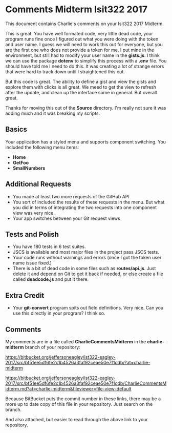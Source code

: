 # Comments Midterm Isit322 2017

This document contains Charlie's comments on your Isit322 2017 Midterm.

This is great. You have well formated code, very little dead code, your program runs fine once I figured out what you were doing with the token and user name. I guess we will need to work this out for everyone, but you are the first one who does not provide a token for me. I put mine in the environment, but still had to modify your user name in the **gists.js**. I think we can use the package **dotenv** to simplify this process with a **.env** file. You should have told me I need to do this. It was creating a lot of strange errors that were hard to track down until I straightened this out.

But this code is great. The ability to define a gist and view the gists and explore them with clicks is all great. We meed to get the view to refresh after the update, and clean up the interface some in general. But overall great.

Thanks for moving this out of the **Source** directory. I'm really not sure it was adding much and it was breaking my scripts.

## Basics

Your application has a styled menu and supports component switching. You included the following menu items:

- **Home**
- **GetFoo**
- **SmallNumbers**

## Additional Requests

- You made at least two more requests of the GitHub API
- You sort of included the results of these requests in the menu. But what you did in terms of integrating the two requests into one component view was very nice.
- Your app switches between your Git request views

## Tests and Polish

- You have 180 tests in 6 test suites.
- JSCS is available and most major files in the project pass JSCS tests.
- Your code runs without warnings and errors (once I got the token user name issue fixed.)
- There is a bit of dead code in some files such as **routes/api.js**. Just delete it and depend on Git to get it back if needed, or else create a file called **deadcode.js** and put it there.

## Extra Credit

- Your **git-convert** program spits out field definitions. Very nice. Can you use this directly in your program? I think so.

## Comments

My comments are in a file called **CharlieCommentsMidterm** in the **charlie-midterm** branch of your repository:

https://bitbucket.org/jeffersoneagley/ist322-eagley-2017/src/bf51ee5df6fe2c1b4526a3faf92ceae50e7f1cdb/?at=charlie-midterm

https://bitbucket.org/jeffersoneagley/ist322-eagley-2017/src/bf51ee5df6fe2c1b4526a3faf92ceae50e7f1cdb/CharlieCommentsMidterm.md?at=charlie-midterm&fileviewer=file-view-default

Because BitBucket puts the commit number in these links, there may be a more up to date copy of this file in your repository. Just search on the branch.

And also attached, but easier to read through the above link to your repository.
